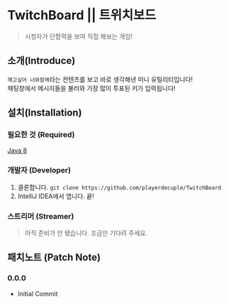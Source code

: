 # TwitchBoard || 트위치보드
> 시청자가 단합력을 보여 직접 해보는 게임!

## 소개(Introduce)
`깨고싶어 너와함께`라는 컨텐츠를 보고 바로 생각해낸 미니 유틸리티입니다!  
채팅창에서 메시지들을 불러와 가장 많이 투표된 키가 입력됩니다!

## 설치(Installation)

### 필요한 것 (Required)
[Java 8](https://java.com/)

### 개발자 (Developer)
1. 클론합니다. ```git clone https://github.com/playerdecuple/TwitchBoard```
2. IntelliJ IDEA에서 엽니다. 끝!

### 스트리머 (Streamer)
> 아직 준비가 안 됐습니다. 조금만 기다려 주세요.

## 패치노트 (Patch Note)
### 0.0.0
* Initial Commit
